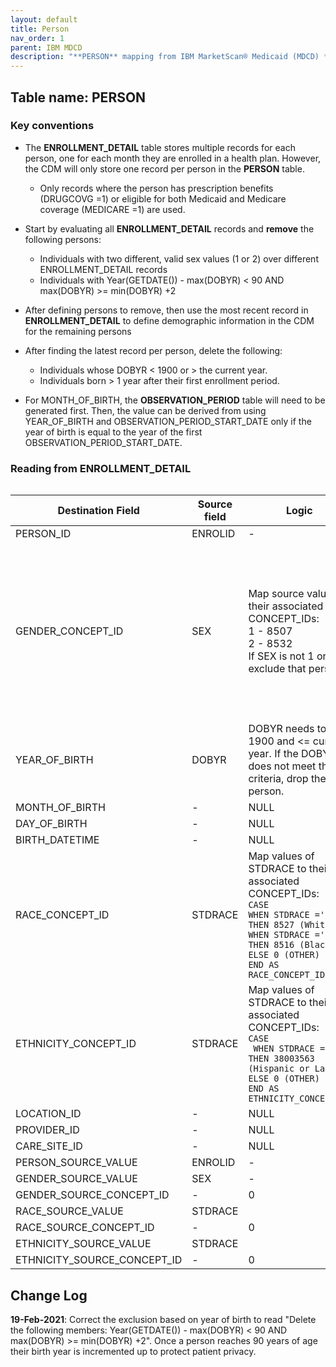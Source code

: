 ```yaml
---
layout: default
title: Person
nav_order: 1
parent: IBM MDCD
description: "**PERSON** mapping from IBM MarketScan® Medicaid (MDCD) **ENROLLMENT_DETAIL**."
---
```


## Table name: **PERSON**

### Key conventions
* The **ENROLLMENT_DETAIL** table stores multiple records for each person, one for each month they are enrolled in a health plan.  However, the CDM will only store one record per person in the **PERSON** table.  
  * Only records where the person has prescription benefits (DRUGCOVG =1) or eligible for both Medicaid and Medicare coverage (MEDICARE =1) are used.
* Start by evaluating all **ENROLLMENT_DETAIL** records and **remove** the following persons:
  * Individuals with two different, valid sex values (1 or 2) over different ENROLLMENT_DETAIL records
  * Individuals with Year(GETDATE()) - max(DOBYR) < 90 AND max(DOBYR) >= min(DOBYR) +2 
* After defining persons to remove, then use the most recent record in **ENROLLMENT_DETAIL** to define demographic information in the CDM for the remaining persons
* After finding the latest record per person, delete the following:
  * Individuals whose DOBYR &lt; 1900 or &gt; the current year.
  * Individuals born &gt; 1 year after their first enrollment period.

* For MONTH_OF_BIRTH, the **OBSERVATION_PERIOD** table will need to be generated first. Then, the value can be derived from using YEAR_OF_BIRTH and OBSERVATION_PERIOD_START_DATE only if the year of birth is equal to the year of the first OBSERVATION_PERIOD_START_DATE.


### Reading from **ENROLLMENT_DETAIL**

![]()

| Destination Field | Source field | Logic | Comment field |
| --- | --- | --- | --- |
| PERSON_ID | ENROLID | - | - |
| GENDER_CONCEPT_ID | SEX | Map source values to  their associated CONCEPT_IDs:   <br>1 	- 8507  <br>2 	- 8532    <br>If SEX is not 1 or 2 exclude that person. | The exclusion of a person by gender should happen on last enrollment record not just if they had one bad SEX record.<br><br> CONCEPT_IDs: <br>8507 = 'Male' <br>8532 = 'Female'|
| YEAR_OF_BIRTH | DOBYR | DOBYR needs to be > 1900 and <= current year.  If the DOBYR does not meet this criteria, drop the person. | - |
| MONTH_OF_BIRTH | - | NULL |  |
| DAY_OF_BIRTH | - | NULL | - |
| BIRTH_DATETIME | - | NULL | - |
| RACE_CONCEPT_ID | STDRACE | Map values of STDRACE to  their associated CONCEPT_IDs: <br> `CASE` <br> `WHEN STDRACE ='1' THEN 8527 (White)`<br> `WHEN STDRACE ='2' THEN 8516 (Black)` <br> `ELSE 0 (OTHER)` <br> `END AS RACE_CONCEPT_ID`| Codes from MDCD:  <br> 1: White  <br> 2: Black  <br> 4: Hispanic  <br> 9: Other`|
| ETHNICITY_CONCEPT_ID | STDRACE | Map values of STDRACE to  their associated CONCEPT_IDs: <br> `CASE` <br>` WHEN STDRACE ='4' THEN 38003563 (Hispanic or Latino)` <br> `ELSE 0 (OTHER)` <br> `END AS ETHNICITY_CONCEPT_ID` | - |
| LOCATION_ID | - | NULL | - |
| PROVIDER_ID | - | NULL | - |
| CARE_SITE_ID | - | NULL | - |
| PERSON_SOURCE_VALUE | ENROLID | - | - |
| GENDER_SOURCE_VALUE | SEX | - | - |
| GENDER_SOURCE_CONCEPT_ID | - | 0 | - |
| RACE_SOURCE_VALUE | STDRACE |  | - |
| RACE_SOURCE_CONCEPT_ID | - | 0 | - |
| ETHNICITY_SOURCE_VALUE | STDRACE |  | - |
| ETHNICITY_SOURCE_CONCEPT_ID | - | 0 | - |


## Change Log
**19-Feb-2021**: Correct the exclusion based on year of birth to read "Delete the following members:  Year(GETDATE()) - max(DOBYR)  < 90 AND max(DOBYR) >= min(DOBYR) +2". Once a person reaches 90 years of age their birth year is incremented up to protect patient privacy. 
